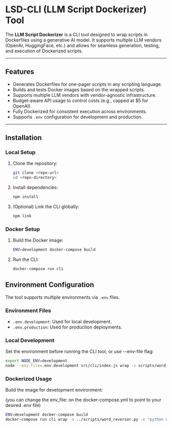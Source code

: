 # **LSD-CLI (LLM Script Dockerizer) Tool**

The **LLM Script Dockerizer** is a CLI tool designed to wrap scripts in Dockerfiles using a generative AI model. It supports multiple LLM vendors (OpenAI, HuggingFace, etc.) and allows for seamless generation, testing, and execution of Dockerized scripts.

---

## **Features**

- Generates Dockerfiles for one-pager scripts in any scripting language.
- Builds and tests Docker images based on the wrapped scripts.
- Supports multiple LLM vendors with vendor-agnostic infrastructure.
- Budget-aware API usage to control costs (e.g., capped at $5 for OpenAI).
- Fully Dockerized for consistent execution across environments.
- Supports `.env` configuration for development and production.

---

## **Installation**

### **Local Setup**

1. Clone the repository:
   ```bash
   git clone <repo-url>
   cd <repo-directory>
2. Install dependencies:
   ```bash
   npm install
3. (Optional) Link the CLI globally:
   ```bash
   npm link

### **Docker Setup**

1. Build the Docker image:
   ```bash
   ENV=development docker-compose build
   
2. Run the CLI:
    ```bash
    docker-compose run cli

## Environment Configuration

The tool supports multiple environments via `.env` files.

### Environment Files
- `.env.development`: Used for local development.
- `.env.production`: Used for production deployments.

### Local Development
Set the environment before running the CLI tool, or use --env-file flag:
```bash
export NODE_ENV=development
node --env-file=.env.development src/cli/index.js wrap -s scripts/word_reverser.py -e "python word_reverser.py 'hello world'"
```

### Dockerized Usage
Build the image for development environment: 

(you can change the env_file: on the  docker-compose.yml to point to your desired .env file)
```bash
ENV=development docker-compose build
docker-compose run cli wrap -s ../scripts/word_reverser.py -e "python word_reverser.py 'hello world'"
```